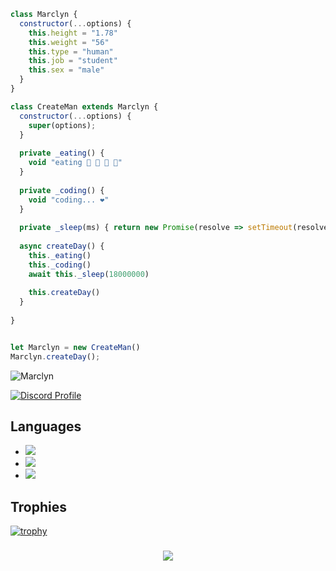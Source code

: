 ```js
class Marclyn {
  constructor(...options) {
    this.height = "1.78"
    this.weight = "56"
    this.type = "human"
    this.job = "student"
    this.sex = "male"
  }
}

class CreateMan extends Marclyn {
  constructor(...options) {
    super(options);
  }
  
  private _eating() {
    void "eating 🍔 🍟 🍗 🥤"
  }
  
  private _coding() {
    void "coding... ❤️"
  }
  
  private _sleep(ms) { return new Promise(resolve => setTimeout(resolve, ms)) }
  
  async createDay() {
    this._eating()
    this._coding()
    await this._sleep(18000000)
    
    this.createDay()
  }
  
}


let Marclyn = new CreateMan()
Marclyn.createDay();
```

<img src="https://komarev.com/ghpvc/?username=Marclyn&label=Ziyaretçi%20Sayısı&color=552b75" alt="Marclyn" />

[![Discord Profile](https://lanyard-profile-readme.vercel.app/api/891308471650238536)](https://discord.com/users/891308471650238536)

## Languages
- ![](https://img.shields.io/badge/Code-JavaScript-black?style=flat-square&logo=javascript&logoColor=brightgreen)
- ![](https://img.shields.io/badge/Code-Python-black?style=flat-square&logo=python&logoColor=magenta)
- ![](https://img.shields.io/badge/Tools-MongoDB-black?style=flat-square&logo=mongodb&logoColor=cyan)

## Trophies
[![trophy](https://github-profile-trophy.vercel.app/?username=Marclyn&theme=dracula&column=7)](https://github.com/ryo-ma/github-profile-trophy)

<h3 Contacts</h3>
<p align="center">
     <a href="https://www.instagram.com/jesuis.musab" target"blank_"><img src="https://img.shields.io/badge/INSTAGRAM%20-DC3175.svg?&style=for-the-badge&logo=instagram&logoColor=white"></a>
